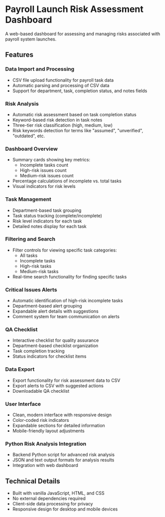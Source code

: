 # Payroll Launch Risk Assessment Dashboard

A web-based dashboard for assessing and managing risks associated with payroll system launches.

## Features

### Data Import and Processing
- CSV file upload functionality for payroll task data
- Automatic parsing and processing of CSV data
- Support for department, task, completion status, and notes fields

### Risk Analysis
- Automatic risk assessment based on task completion status
- Keyword-based risk detection in task notes
- Three-tier risk classification (high, medium, low)
- Risk keywords detection for terms like "assumed", "unverified", "outdated", etc.

### Dashboard Overview
- Summary cards showing key metrics:
  - Incomplete tasks count
  - High-risk issues count
  - Medium-risk issues count
- Percentage calculations of incomplete vs. total tasks
- Visual indicators for risk levels

### Task Management
- Department-based task grouping
- Task status tracking (complete/incomplete)
- Risk level indicators for each task
- Detailed notes display for each task

### Filtering and Search
- Filter controls for viewing specific task categories:
  - All tasks
  - Incomplete tasks
  - High-risk tasks
  - Medium-risk tasks
- Real-time search functionality for finding specific tasks

### Critical Issues Alerts
- Automatic identification of high-risk incomplete tasks
- Department-based alert grouping
- Expandable alert details with suggestions
- Comment system for team communication on alerts

### QA Checklist
- Interactive checklist for quality assurance
- Department-based checklist organization
- Task completion tracking
- Status indicators for checklist items

### Data Export
- Export functionality for risk assessment data to CSV
- Export alerts to CSV with suggested actions
- Downloadable QA checklist

### User Interface
- Clean, modern interface with responsive design
- Color-coded risk indicators
- Expandable sections for detailed information
- Mobile-friendly layout adjustments

### Python Risk Analysis Integration
- Backend Python script for advanced risk analysis
- JSON and text output formats for analysis results
- Integration with web dashboard

## Technical Details
- Built with vanilla JavaScript, HTML, and CSS
- No external dependencies required
- Client-side data processing for privacy
- Responsive design for desktop and mobile devices
